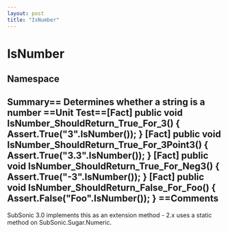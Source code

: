 ```yaml
---
layout: post
title: "IsNumber"
---
```


# IsNumber



<h2>Namespace</h2>

 
  

<h2>Summary== Determines whether a string is a number  ==Unit Test==[Fact] public void IsNumber_ShouldReturn_True_For_3() {     Assert.True("3".IsNumber()); } [Fact] public void IsNumber_ShouldReturn_True_For_3Point3() {     Assert.True("3.3".IsNumber()); } [Fact] public void IsNumber_ShouldReturn_True_For_Neg3() {     Assert.True("-3".IsNumber()); } [Fact] public void IsNumber_ShouldReturn_False_For_Foo() {     Assert.False("Foo".IsNumber()); }  ==Comments</h2>

 SubSonic 3.0 implements this as an extension method - 2.x uses a static method on SubSonic.Sugar.Numeric.
